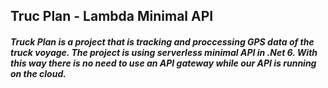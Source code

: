 ## Truc Plan - Lambda Minimal API
##### Truck Plan is a project that is tracking and proccessing GPS data of the truck voyage. The project is using serverless minimal API in .Net 6. With this way there is no need to use an API gateway while our API is running on the cloud.

